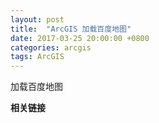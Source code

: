 ```yaml
---
layout: post
title:  "ArcGIS 加载百度地图"
date: 2017-03-25 20:00:00 +0800
categories: arcgis 
tags: ArcGIS 
--- 
```


加载百度地图
   
**相关链接**  